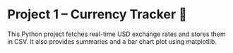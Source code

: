 # Project 1 – Currency Tracker 💱

This Python project fetches real-time USD exchange rates and stores them in CSV. It also provides summaries and a bar chart plot using matplotlib.
